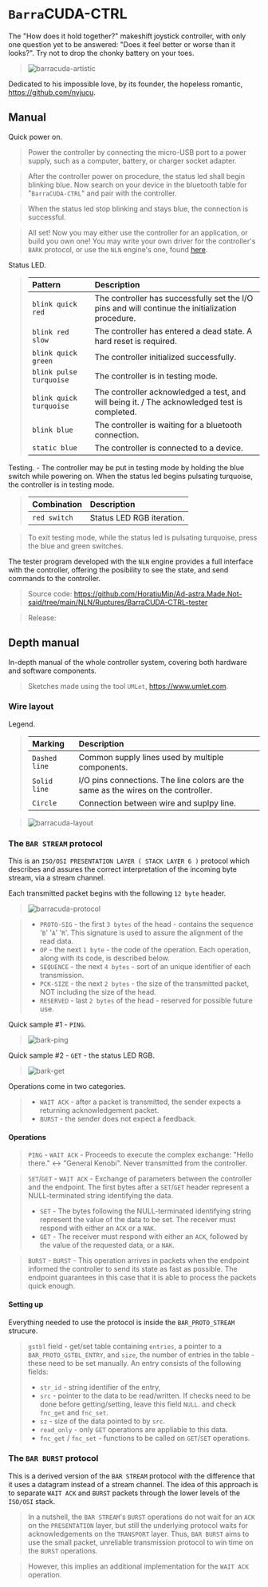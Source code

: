 # `Barra`CUDA-CTRL
The "How does it hold together?" makeshift joystick controller, with only one question yet to be answered: "Does it feel better or worse than it looks?". Try not to drop the chonky battery on your toes.

> ![barracuda-artistic](https://github.com/user-attachments/assets/fbdbcb51-6fd0-449a-890b-1a8cb49b5d47)

Dedicated to his impossible love, by its founder, the hopeless romantic, https://github.com/nyjucu.

## Manual
Quick power on.
> Power the controller by connecting the micro-USB port to a power supply, such as a computer, battery, or charger socket adapter.

> After the controller power on procedure, the status led shall begin blinking blue. Now search on your device in the bluetooth table for "`BarraCUDA-CTRL`" and pair with the controller.

> When the status led stop blinking and stays blue, the connection is successful.

> All set! Now you may either use the controller for an application, or build you own one! You may write your own driver for the controller's `BARK` protocol, or use the `NLN` engine's one, found [here](https://github.com/HoratiuMip/Ad-astra.Made.Not-said/blob/main/NLN/Include/NLN/Device/barracuda-ctrl-nln-driver.hpp).

Status LED.
> | Pattern | Description |
> | :------ | :---------- |
> | `blink quick red` | The controller has successfully set the I/O pins and will continue the initialization procedure. |
> | `blink red slow` | The controller has entered a dead state. A hard reset is required. |
> | `blink quick green` | The controller initialized successfully. |
> | `blink pulse turquoise` | The controller is in testing mode. |
> | `blink quick turquoise` | The controller acknowledged a test, and will being it. / The acknowledged test is completed. |
> | `blink blue` | The controller is waiting for a bluetooth connection. |
> | `static blue` | The controller is connected to a device. |

Testing. - The controller may be put in testing mode by holding the blue switch while powering on. When the status led begins pulsating turquoise, the controller is in testing mode.
> | Combination | Description |
> | :------ | :---------- |
> | `red switch` | Status LED RGB iteration. |

> To exit testing mode, while the status led is pulsating turquoise, press the blue and green switches.

The tester program developed with the `NLN` engine provides a full interface with the controller, offering the posibility to see the state, and send commands to the controller.

> Source code: https://github.com/HoratiuMip/Ad-astra.Made.Not-said/tree/main/NLN/Ruptures/BarraCUDA-CTRL-tester

> Release:

## Depth manual
In-depth manual of the whole controller system, covering both hardware and software components. <br>
> Sketches made using the tool `UMLet`, https://www.umlet.com. 

### Wire layout
Legend.
> | Marking | Description |
> | :------ | :---------- |
> | `Dashed line` | Common supply lines used by multiple components. |
> | `Solid line` | I/O pins connections. The line colors are the same as the wires on the controller. |
> | `Circle` | Connection between wire and suplpy line. |

> ![barracuda-layout](https://github.com/user-attachments/assets/e80234c7-e637-4f68-9bb4-be34e6b94ccf)

### The `BAR STREAM` protocol 
This is an `ISO/OSI PRESENTATION LAYER ( STACK LAYER 6 )` protocol which describes and assures the correct interpretation of the incoming byte stream, via a stream channel.

Each transmitted packet begins with the following `12 byte` header.
> ![barracuda-protocol](https://github.com/user-attachments/assets/9f8ac5d4-d58e-4072-bab2-7ab045a06dc5)

> - `PROTO-SIG` - the first `3 bytes` of the head - contains the sequence '`B`' '`A`' '`R`'. This signature is used to assure the alignment of the read data.
> - `OP` - the next `1 byte` - the code of the operation. Each operation, along with its code, is described below.
> - `SEQUENCE` - the next `4 bytes` - sort of an unique identifier of each transmission. 
> - `PCK-SIZE` - the next `2 bytes` - the size of the transmitted packet, NOT including the size of the head.
> - `RESERVED` - last `2 bytes` of the head - reserved for possible future use.

Quick sample #1 - `PING`.
> ![bark-ping](https://github.com/user-attachments/assets/7c659a77-a590-4b4e-ab1d-318f4d78de79)

Quick sample #2 - `GET` - the status LED RGB.
> ![bark-get](https://github.com/user-attachments/assets/f0d3cdc8-9708-4603-9901-0d1b3136401c)

Operations come in two categories.
> - `WAIT ACK` - after a packet is transmitted, the sender expects a returning acknowledgement packet.
> - `BURST` - the sender does not expect a feedback.

#### Operations
> `PING` - `WAIT ACK` - Proceeds to execute the complex exchange: "Hello there." <-> "General Kenobi". Never transmitted from the controller.

> `SET`/`GET` - `WAIT ACK` - Exchange of parameters between the controller and the endpoint. The first bytes after a `SET`/`GET` header represent a NULL-terminated string identifying the data.
> - `SET` - The bytes following the NULL-terminated identifying string represent the value of the data to be set. The receiver must respond with either an `ACK` or a `NAK`.
> - `GET` - The receiver must respond with either an `ACK`, followed by the value of the requested data, or a `NAK`.

> `BURST` - `BURST` - This operation arrives in packets when the endpoint informed the controller to send its state as fast as possible. The endpoint guarantees in this case that it is able to process the packets quick enough.

#### Setting up
Everything needed to use the protocol is inside the `BAR_PROTO_STREAM` strucure.
> `gstbl` field - get/set table containing `entries`, a pointer to a `BAR_PROTO_GSTBL_ENTRY`, and `size`, the number of entries in the table - these need to be set manually. An entry consists of the following fields:
> - `str_id` - string identifier of the entry,
> - `src` - pointer to the data to be read/written. If checks need to be done before getting/setting, leave this field `NULL`. and check `fnc_get` and `fnc_set`.
> - `sz` - size of the data pointed to by `src`.
> - `read_only` - only `GET` operations are appliable to this data.
> - `fnc_get` / `fnc_set` - functions to be called on `GET`/`SET` operations.

### The `BAR BURST` protocol
This is a derived version of the `BAR STREAM` protocol with the difference that it uses a datagram instead of a stream channel. The idea of this approach is to separate `WAIT ACK` and `BURST` packets through the lower levels of the `ISO/OSI` stack. 
> In a nutshell, the `BAR STREAM`'s `BURST` operations do not wait for an `ACK` on the `PRESENTATION` layer, but still the underlying protocol waits for acknowledgements on the `TRANSPORT` layer. Thus, `BAR BURST` aims to use the small packet, unreliable transmission protocol to win time on the `BURST` operations.

> However, this implies an additional implementation for the `WAIT ACK` operation.


